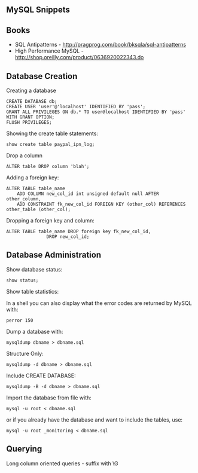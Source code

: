 MySQL Snippets 
--------------

Books
-----

* SQL Antipatterns - http://pragprog.com/book/bksqla/sql-antipatterns
* High Performance MySQL - http://shop.oreilly.com/product/0636920022343.do

Database Creation
-----------------

Creating a database

    CREATE DATABASE db;
    CREATE USER 'user'@'localhost' IDENTIFIED BY 'pass';
    GRANT ALL PRIVILEGES ON db.* TO user@localhost IDENTIFIED BY 'pass' WITH GRANT OPTION;
    FLUSH PRIVILEGES;

Showing the create table statements:

    show create table paypal_ipn_log;

Drop a column

    ALTER table DROP column 'blah';

Adding a foreign key:

    ALTER TABLE table_name 
	    ADD COLUMN new_col_id int unsigned default null AFTER other_column,
	    ADD CONSTRAINT fk_new_col_id FOREIGN KEY (other_col) REFERENCES other_table (other_col);

Dropping a foreign key and column:

    ALTER TABLE table_name DROP foreign key fk_new_col_id,
    			   DROP new_col_id;    			       
    
Database Administration
-----------------------

Show database status:
    
    show status;
    
Show table statistics:

In a shell you can also display what the error codes are returned by MySQL with:

	perror 150

Dump a database with:

	mysqldump dbname > dbname.sql
	
Structure Only:

	mysqldump -d dbname > dbname.sql

Include CREATE DATABASE:

	mysqldump -B -d dbname > dbname.sql
	
Import the database from file with:

	mysql -u root < dbname.sql
	
or if you already have the database and want to include the tables, use:

	mysql -u root _monitoring < dbname.sql

Querying
--------

Long column oriented queries - suffix with \G

